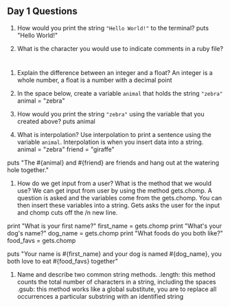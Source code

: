 ## Day 1 Questions

1. How would you print the string `"Hello World!"` to the terminal?
puts "Hello World!"

1. What is the character you would use to indicate comments in a ruby file?
#

1. Explain the difference between an integer and a float?
An integer is a whole number, a float is a number with a decimal point

1. In the space below, create a variable `animal` that holds the string `"zebra"`
animal = "zebra"

1. How would you print the string `"zebra"` using the variable that you created above?
puts animal

1. What is interpolation? Use interpolation to print a sentence using the variable `animal`.
Interpolation is when you insert data into a string.
animal = "zebra"
friend = "giraffe"

puts "The #{animal} and #{friend} are friends and hang out at the watering hole together."

1. How do we get input from a user? What is the method that we would use?
We can get input from user by using the method gets.chomp. A question is asked and the variables come from the gets.chomp.  You can then insert these variables into a string. Gets asks the user for the input and chomp cuts off the /n new line.  

print "What is your first name?"
first_name = gets.chomp
print "What's your dog's name?"
dog_name = gets.chomp
print "What foods do you both like?"
food_favs = gets.chomp



puts "Your name is #{first_name} and your dog is named #{dog_name}, you both love to eat #{food_favs} together"

1. Name and describe two common string methods.
.length: this method counts the total number of characters in a string, including the spaces
.gsub: this method works like a global substitute, you are to replace all occurrences a particular substring with an identified string
